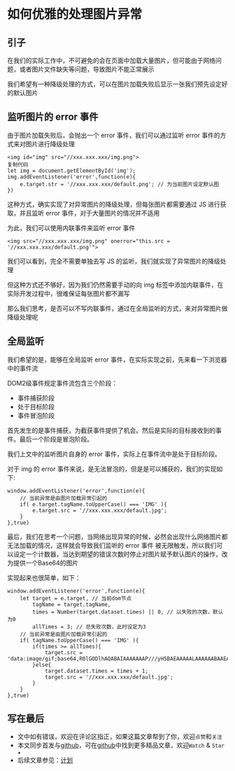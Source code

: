 # 如何优雅的处理图片异常

## 引子

在我们的实际工作中，不可避免的会在页面中加载大量图片，但可能由于网络问题，或者图片文件缺失等问题，导致图片不能正常展示

我们希望有一种降级处理的方式，可以在图片加载失败后显示一张我们预先设定好的默认图片

## 监听图片的 error 事件

由于图片加载失败后，会抛出一个 error 事件，我们可以通过监听 error 事件的方式来对图片进行降级处理

```
<img id="img" src="//xxx.xxx.xxx/img.png">
复制代码
let img = document.getElementById('img');
img.addEventListener('error',function(e){
    e.target.str = '//xxx.xxx.xxx/default.png'; // 为当前图片设定默认图
})
```

这种方式，确实实现了对异常图片的降级处理，但每张图片都需要通过 JS 进行获取，并且监听 error 事件，对于大量图片的情况并不适用

为此，我们可以使用内联事件来监听 error 事件

```
<img src="//xxx.xxx.xxx/img.png" onerror="this.src = '//xxx.xxx.xxx/default.png'">
```

我们可以看到，完全不需要单独去写 JS 的监听，我们就实现了异常图片的降级处理

但这种方式还不够好，因为我们仍然需要手动的向 img 标签中添加内联事件，在实际开发过程中，很难保证每张图片都不漏写

那么我们思考，是否可以不写内联事件，通过在全局监听的方式，来对异常图片做降级处理呢

## 全局监听

我们希望的是，能够在全局监听 error 事件，在实际实现之前，先来看一下浏览器中的事件流

DOM2级事件规定事件流包含三个阶段：

- 事件捕获阶段
- 处于目标阶段
- 事件冒泡阶段

首先发生的是事件捕获，为截获事件提供了机会。然后是实际的目标接收到的事件。最后一个阶段是冒泡阶段。

我们上文中的监听图片自身的 error 事件，实际上在事件流中是处于目标阶段。

对于 img 的 error 事件来说，是无法冒泡的，但是是可以捕获的，我们的实现如下:

```
window.addEventListener('error',function(e){
    // 当前异常是由图片加载异常引起的
    if( e.target.tagName.toUpperCase() === 'IMG' ){
        e.target.src = '//xxx.xxx.xxx/default.jpg';
    }
},true)
```

最后，我们在思考一个问题，当网络出现异常的时候，必然会出现什么网络图片都无法加载的情况，这样就会导致我们监听的 error 事件 被无限触发，所以我们可以设定一个计数器，当达到期望的错误次数时停止对图片赋予默认图片的操作，改为提供一个Base64的图片

实现起来也很简单，如下：

```
window.addEventListener('error',function(e){
    let target = e.target, // 当前dom节点
        tagName = target.tagName,
        times = Number(target.dataset.times) || 0, // 以失败的次数，默认为0
        allTimes = 3; // 总失败次数，此时设定为3
    // 当前异常是由图片加载异常引起的
    if( tagName.toUpperCase() === 'IMG' ){
        if(times >= allTimes){
            target.src = 'data:image/gif;base64,R0lGODlhAQABAIAAAAAAAP///yH5BAEAAAAALAAAAAABAAEAAAIBRAA7';
        }else{
            target.dataset.times = times + 1;
            target.src = '//xxx.xxx.xxx/default.jpg';
        }
    }
},true)
```

## 写在最后

- 文中如有错误，欢迎在评论区指正，如果这篇文章帮到了你，欢迎`点赞`和`关注`
- 本文同步首发与[github](https://link.juejin.im/?target=https%3A%2F%2Fgithub.com%2Fchenqf%2FfrontEndBlog)，可在[github](https://link.juejin.im/?target=https%3A%2F%2Fgithub.com%2Fchenqf%2FfrontEndBlog)中找到更多精品文章，欢迎`Watch` & `Star ★`
- 后续文章参见：[计划](https://link.juejin.im/?target=https%3A%2F%2Fgithub.com%2Fchenqf%2FfrontEndBlog%2Fblob%2Fmaster%2FPLAN.md)